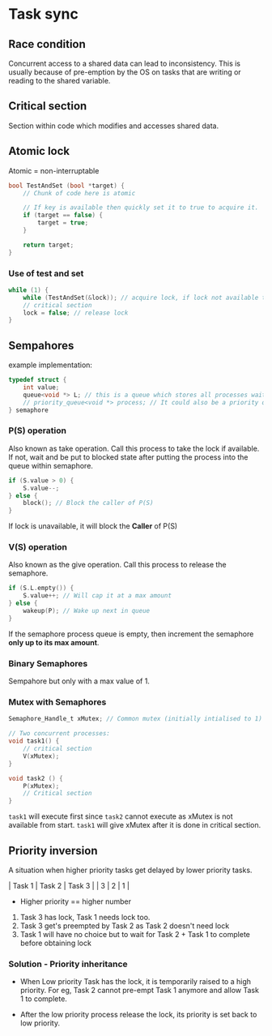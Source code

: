# Task sync

## Race condition

Concurrent access to a shared data can lead to inconsistency. 
This is usually because of pre-emption by the OS on tasks that are writing or reading to the shared variable.


## Critical section

Section within code which modifies and accesses shared data. 

## Atomic lock

Atomic = non-interruptable

```C
bool TestAndSet (bool *target) {
    // Chunk of code here is atomic

    // If key is available then quickly set it to true to acquire it.
    if (target == false) {
        target = true;
    }

    return target;
}
```

### Use of test and set

```C
while (1) {
    while (TestAndSet(&lock)); // acquire lock, if lock not available then wait
    // critical section
    lock = false; // release lock
}
```


## Sempahores
example implementation:

```C
typedef struct {
    int value;
    queue<void *> L; // this is a queue which stores all processes waiting to enter their criticial sections
    // priority_queue<void *> process; // It could also be a priority queue depending on the implementation
} semaphore
```

### P(S) operation
Also known as take operation. Call this process to take the lock if available.
If not, wait and be put to blocked state after putting the process into the queue within semaphore.

```C
if (S.value > 0) {
    S.value--;
} else {
    block(); // Block the caller of P(S)
}
```
If lock is unavailable, it will block the **Caller** of P(S)

### V(S) operation

Also known as the give operation. Call this process to release the semaphore.
```C
if (S.L.empty()) {
    S.value++; // Will cap it at a max amount
} else {
    wakeup(P); // Wake up next in queue
}
```

If the semaphore process queue is empty, then increment the semaphore **only up to its max amount**.

### Binary Semaphores

Sempahore but only with a max value of 1.

### Mutex with Semaphores
```C
Semaphore_Handle_t xMutex; // Common mutex (initially intialised to 1) - binary semaphore

// Two concurrent processes:
void task1() {
    // critical section
    V(xMutex);
}

void task2 () {
    P(xMutex);
    // Critical section
}
```


`task1` will execute first since `task2` cannot execute as xMutex is not available from start. `task1` will give xMutex after it is done in critical section.


## Priority inversion
A situation when higher priority tasks get delayed by lower priority tasks. 

| Task 1 | Task 2 | Task 3 |
| 3      | 2      | 1      | 

- Higher priority == higher number


1. Task 3 has lock, Task 1 needs lock too.
2. Task 3 get's preempted by Task 2 as Task 2 doesn't need lock
3. Task 1 will have no choice but to wait for Task 2 + Task 1 to complete before obtaining lock


### Solution - Priority inheritance

- When Low priority Task has the lock, it is temporarily raised to a high priority. For eg, Task 2 cannot pre-empt Task 1 anymore and allow Task 1 to complete.

- After the low priority process release the lock, its priority is set back to low priority.
